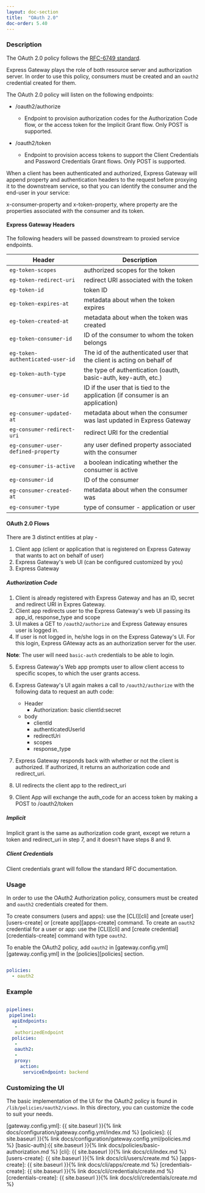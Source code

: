 ```yaml
---
layout: doc-section
title:  "OAuth 2.0"
doc-order: 5.40
---
```


### Description
The OAuth 2.0 policy follows the [RFC-6749 standard][rfc-6749-standard].

Express Gateway plays the role of both resource server and authorization server. In order to use this policy, consumers must be created and an `oauth2` credential created for them.



The OAuth 2.0 policy will listen on the following endpoints:

* /oauth2/authorize
    * Endpoint to provision authorization codes for the Authorization Code flow, or the access token for the Implicit Grant flow. Only POST is supported.

* /oauth2/token
    * Endpoint to provision access tokens to support the Client Credentials and Password Credentials Grant flows. Only POST is supported.


When a client has been authenticated and authorized, Express Gateway will append property and authentication headers to the request before proxying it to the downstream service, so that you can identify the consumer and the end-user in your service:

x-consumer-property and x-token-property, where property are the properties associated with the consumer and its token.

#### Express Gateway Headers

The following headers will be passed downstream to proxied service endpoints.

| Header                              | Description                                                                    |
| ----------------------------------- | ------------------------------------------------------------------------------ |
| `eg-token-scopes`                   | authorized scopes for the token                                                |
| `eg-token-redirect-uri`             | redirect URI associated with the token                                         |
| `eg-token-id`                       | token ID                                                                       |
| `eg-token-expires-at`               | metadata about when the token expires                                          |
| `eg-token-created-at`               | metadata about when the token was created                                      |
| `eg-token-consumer-id`              | ID of the consumer to whom the token belongs                                   |
| `eg-token-authenticated-user-id`    | The id of the authenticated user that the client is acting on behalf of        |
| `eg-token-auth-type`                | the type of authentication (oauth, basic-auth, key-auth, etc.)                 |
| `eg-consumer-user-id`               | ID if the user that is tied to the application (if consumer is an application) |
| `eg-consumer-updated-at`            | metadata about when the consumer was last updated in Express Gateway           |
| `eg-consumer-redirect-uri`          | redirect URI for the credential                                                |
| `eg-consumer-user-defined-property` | any user defined property associated with the consumer                         |
| `eg-consumer-is-active`             | a boolean indicating whether the consumer is active                            |
| `eg-consumer-id`                    | ID of the consumer                                                             |
| `eg-consumer-created-at`            | metadata about when the consumer was                                           |
| `eg-consumer-type`                  | type of consumer - application or user                                         |

#### OAuth 2.0 Flows
There are 3 distinct entities at play -
1. Client app (client or application that is registered on Express Gateway that wants to act on behalf of user)
2. Express Gateway's web UI (can be configured customized by you)
3. Express Gateway

##### Authorization Code
1. Client is already registered with Express Gateway and has an ID, secret and redirect URI in Expres Gateway.
2. Client app redirects user to the Express Gateway's web UI passing its app_id, response_type and scope
3. UI makes a GET to `/oauth2/authorize` and Express Gateway ensures user is logged in.
4. If user is not logged in, he/she logs in on the Express Gateway's UI. For this login, Express GAteway acts as an authorization server for the user.

**Note**: The user will need `basic-auth` credentials to be able to login.

5. Express Gateway's Web app prompts user to allow client access to specific scopes, to which the user grants access.
6. Express Gateway's UI again makes a call to `/oauth2/authorize` with the following data to request an auth code:
    * Header
        * Authorization: basic clientId:secret
    * body
        * clientId
        * authenticatedUserId
        * redirectUri
        * scopes
        * response_type

7. Express Gateway responds back with whether or not the client is authorized. If authorized, it returns an authorization code and redirect_uri.
8. UI redirects the client app to the redirect_uri
9. Client App will exchange the auth_code for an access token by making a POST to /oauth2/token

##### Implicit
Implicit grant is the same as authorization code grant, except we return a token and redirect_uri in step 7, and it doesn’t have steps 8 and 9.

##### Client Credentials
Client credentials grant will follow the standard RFC documentation.

### Usage

In order to use the OAuth2 Authorization policy, consumers must be created and `oauth2` credentials created for them.

To create consumers (users and apps): use the [CLI][cli] and [create user][users-create] or [create app][apps-create] command.
To create an `oauth2` credential for a user or app: use the [CLI][cli] and [create credential][credentials-create] command with type `oauth2`.

To enable the OAuth2 policy, add `oauth2` in [gateway.config.yml][gateway.config.yml] in the [policies][policies] section.

```yaml

policies:
  - oauth2

```

### Example

```yaml

pipelines:
 pipeline1:
  apiEndpoints:
   -
   authorizedEndpoint
  policies:
   -
   oauth2:
   -
   proxy:
     action:
      serviceEndpoint: backend

```

### Customizing the UI
The basic implementation of the UI for the OAuth2 policy is found in `/lib/policies/oauth2/views`. In this directory, you can customize the code to suit your needs.

[rfc-6749-standard]: https://tools.ietf.org/html/rfc6749
[gateway.config.yml]: {{ site.baseurl }}{% link docs/configuration/gateway.config.yml/index.md %}
[policies]: {{ site.baseurl }}{% link docs/configuration/gateway.config.yml/policies.md %}
[basic-auth]:{{ site.baseurl }}{% link docs/policies/basic-authorization.md %}
[cli]: {{ site.baseurl }}{% link docs/cli/index.md %}
[users-create]: {{ site.baseurl }}{% link docs/cli/users/create.md %}
[apps-create]: {{ site.baseurl }}{% link docs/cli/apps/create.md %}
[credentials-create]: {{ site.baseurl }}{% link docs/cli/credentials/create.md %}
[credentials-create]: {{ site.baseurl }}{% link docs/cli/credentials/create.md %}
